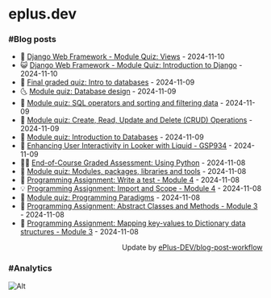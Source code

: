 # eplus.dev

### #Blog posts

<!-- BLOG-POST-LIST:START -->
 - 🧰 [Django Web Framework - Module Quiz: Views](https://eplus.dev/django-web-framework-module-quiz-views) - 2024-11-10
 - 😺 [Django Web Framework - Module Quiz: Introduction to Django](https://eplus.dev/django-web-framework-module-quiz-introduction-to-django) - 2024-11-10
 - 🗽 [Final graded quiz: Intro to databases](https://eplus.dev/final-graded-quiz-intro-to-databases) - 2024-11-09
 - 🌜 [Module quiz: Database design](https://eplus.dev/module-quiz-database-design) - 2024-11-09
 - 📝 [Module quiz: SQL operators and sorting and filtering data](https://eplus.dev/module-quiz-sql-operators-and-sorting-and-filtering-data) - 2024-11-09
 - 🚀 [Module quiz: Create, Read, Update and Delete &lpar;CRUD&rpar; Operations](https://eplus.dev/module-quiz-create-read-update-and-delete-crud-operations) - 2024-11-09
 - 💼 [Module quiz: Introduction to Databases](https://eplus.dev/module-quiz-introduction-to-databases) - 2024-11-09
 - 🦣 [Enhancing User Interactivity in Looker with Liquid - GSP934](https://eplus.dev/enhancing-user-interactivity-in-looker-with-liquid-gsp934) - 2024-11-09
 - 👨‍🏫 [End-of-Course Graded Assessment: Using Python](https://eplus.dev/end-of-course-graded-assessment-using-python) - 2024-11-08
 - 🔭 [Module quiz: Modules, packages, libraries and tools](https://eplus.dev/module-quiz-modules-packages-libraries-and-tools) - 2024-11-08
 - 🤡 [Programming Assignment: Write a test - Module 4](https://eplus.dev/programming-assignment-write-a-test-module-4) - 2024-11-08
 - 💡 [Programming Assignment: Import and Scope - Module 4](https://eplus.dev/programming-assignment-import-and-scope-module-4) - 2024-11-08
 - 🦣 [Module quiz: Programming Paradigms](https://eplus.dev/module-quiz-programming-paradigms) - 2024-11-08
 - 💪 [Programming Assignment: Abstract Classes and Methods - Module 3](https://eplus.dev/programming-assignment-abstract-classes-and-methods-module-3) - 2024-11-08
 - 🤡 [Programming Assignment: Mapping key-values to Dictionary data structures - Module 3](https://eplus.dev/programming-assignment-mapping-key-values-to-dictionary-data-structures-module-3) - 2024-11-08<!-- BLOG-POST-LIST:END -->

<div align="right">
  Update by <a target="_blank"
    href="https://github.com/ePlus-DEV/blog-post-workflow">ePlus-DEV/blog-post-workflow</a>
</div>

### #Analytics
![Alt](https://repobeats.axiom.co/api/embed/9990f7cddfbad8d834990b10ccad05f81ac1096f.svg "Repobeats analytics image")
